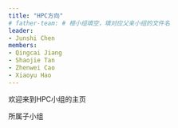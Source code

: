 ```yaml
---
title: "HPC方向"
# father-team: # 根小组填空，填对应父亲小组的文件名
leader:
- Junshi Chen
members:
- Qingcai Jiang
- Shaojie Tan
- Zhenwei Cao
- Xiaoyu Hao
---
```


欢迎来到HPC小组的主页

所属子小组